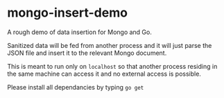 # mongo-insert-demo
A rough demo of data insertion for Mongo and Go.

Sanitized data will be fed from another process and it will just parse the JSON file and insert it to the relevant Mongo document.

This is meant to run only on `localhost` so that another process residing in the same machine can access it and no external access is possible.

Please install all dependancies by typing `go get`
